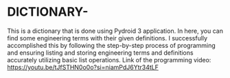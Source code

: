 # DICTIONARY-
This is a dictionary that is done using Pydroid 3 application. In here, you can find some engineering terms with their given definitions. I successfully accomplished this by following the step-by-step process of programming and ensuring listing and storing engineering terms and definitions accurately utilizing basic list operations.
Link of the programming video:
https://youtu.be/tJfSTHN0o0o?si=niamPdJ6Ytr34tLF
